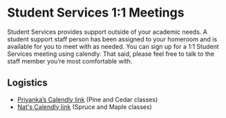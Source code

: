 # Student Services 1:1 Meetings

Student Services provides support outside of your academic needs.  A student support staff person has been assigned to your homeroom and is available for you to meet with as needed.  You can sign up for a 1:1 Student Services meeting using calendly.  That said, please feel free to talk to the staff member you’re most comfortable with. 

## Logistics
- [Priyanka’s Calendly link](https://bit.ly/2LN7N5V) (Pine and Cedar classes)
- [Nat's Calendly link](https://calendly.com/natbentley/1-1-meeting?month=2021-06&date=2021-06-23) (Spruce and Maple classes)
